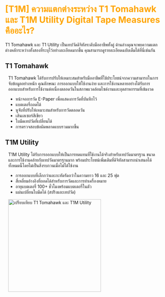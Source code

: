 # <span style="color: orange">[T1M] ความแตกต่างระหว่าง T1 Tomahawk และ T1M Utility Digital Tape Measures คืออะไร?</span>

T1 Tomahawk และ T1 Utility เป็นเทปวัดดิจิทัลระดับมืออาชีพทั้งคู่ ด้านล่างคุณจะพบความแตกต่างหลักระหว่างทั้งสองที่ระบุไว้อย่างละเอียดมากขึ้น คุณสามารถดูรายละเอียดฉบับเต็มได้ที่นี่เช่นกัน

## T1 Tomahawk

<div style="margin-left: 10px;">

T1 Tomahawk ได้รับการปรับให้เหมาะสมสำหรับมืออาชีพที่ใช้ประโยชน์จากความสามารถในการจับข้อมูลอย่างหนัก คุณลักษณะ การออกแบบให้ใช้งานง่าย และการใช้งานหลายอย่างได้รับการออกแบบสำหรับการใช้งานต่อเนื่องตลอดวันในสภาพแวดล้อมไซต์งานและอุตสาหกรรมที่เข้มงวด

- หน้าจอการวัด E-Paper เพื่อแสดงการวัดที่บันทึกไว้
- แบตเตอรี่ถอดได้
- หูจับที่ปรับให้เหมาะสมสำหรับการวัดตลอดวัน
- เส้นเลเซอร์สีเขียว
- ใบมีดเทปวัดที่เปลี่ยนได้
- การตรวจสอบข้อผิดพลาดแบบรวมมากขึ้น

</div>

## T1M Utility

<div style="margin-left: 10px;">

T1M Utility ได้รับการออกแบบให้เป็นการทดแทนที่ใช้งานได้จริงสำหรับเทปวัดมาตรฐาน ขนาดและการใช้งานคล้ายกับเทปวัดมาตรฐานมาก พร้อมประโยชน์เพิ่มเติมที่ดิจิทัลสามารถนำเสนอได้ ทั้งหมดนี้โดยไม่เป็นสิ่งรบกวนเมื่อไม่ได้ใช้งาน

- การออกแบบที่เล็กกว่าและกะทัดรัดกว่าในความยาว 16 และ 25 ฟุต
- สี่เหลี่ยมอ้างอิงที่ถอดได้สำหรับการวัดและการทำเครื่องหมาย
- อายุแบตเตอรี่ 100+ ชั่วโมงพร้อมแบตเตอรี่ในตัว
- แผ่นเปลี่ยนใบมีดได้ (สปริงและเทปวัด)

<img src="https://support.reekon.tools/hc/article_attachments/30348672388628" alt="เปรียบเทียบ T1 Tomahawk และ T1M Utility" width="300">

</div>
